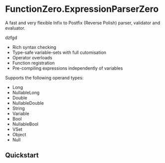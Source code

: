 # FunctionZero.ExpressionParserZero
A fast and very flexible Infix to Postfix (Reverse Polish) parser, validator and evaluator.



dzfgd
- Rich syntax checking
- Type-safe variable-sets with full cutomisation
- Operator overloads
- Function registration
- Pre-compiling expressions independently of variables

Supports the following operand types:
- Long
- NullableLong
- Double
- NullableDouble
- String
- Variable
- Bool
- NullableBool
- VSet
- Object    
- Null



## Quickstart
